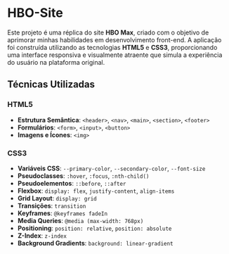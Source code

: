# HBO-Site

Este projeto é uma réplica do site **HBO Max**, criado com o objetivo de aprimorar minhas habilidades em desenvolvimento front-end. A aplicação foi construída utilizando as tecnologias **HTML5** e **CSS3**, proporcionando uma interface responsiva e visualmente atraente que simula a experiência do usuário na plataforma original.

## Técnicas Utilizadas

### HTML5

- **Estrutura Semântica**: `<header>`, `<nav>`, `<main>`, `<section>`, `<footer>`
- **Formulários**: `<form>`, `<input>`, `<button>`
- **Imagens e Ícones**: `<img>`

### CSS3

- **Variáveis CSS**: `--primary-color`, `--secondary-color`, `--font-size`
- **Pseudoclasses**: `:hover`, `:focus`, `:nth-child()`
- **Pseudoelementos**: `::before`, `::after`
- **Flexbox**: `display: flex`, `justify-content`, `align-items`
- **Grid Layout**: `display: grid`
- **Transições**: `transition`
- **Keyframes**: `@keyframes fadeIn`
- **Media Queries**: `@media (max-width: 768px)`
- **Positioning**: `position: relative`, `position: absolute`
- **Z-Index**: `z-index`
- **Background Gradients**: `background: linear-gradient`
